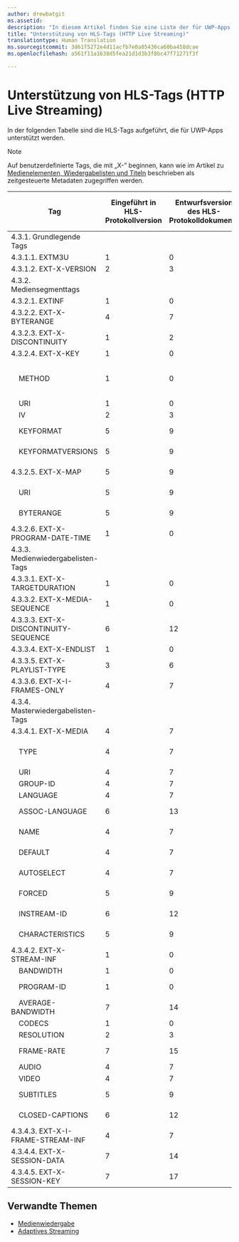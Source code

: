 ```yaml
---
author: drewbatgit
ms.assetid: 
description: "In diesem Artikel finden Sie eine Liste der für UWP-Apps unterstützten Tags für das HLS-Protokoll (HTTP Live Streaming)."
title: "Unterstützung von HLS-Tags (HTTP Live Streaming)"
translationtype: Human Translation
ms.sourcegitcommit: 3d61f5272e4d11acfb7e0a85436ca60ba458dcae
ms.openlocfilehash: a561f11a1638d5fea21d1d3b3f8bc47f71271f3f

---
```


# Unterstützung von HLS-Tags (HTTP Live Streaming)
In der folgenden Tabelle sind die HLS-Tags aufgeführt, die für UWP-Apps unterstützt werden.

> [!NOTE] 
> Auf benutzerdefinierte Tags, die mit „X-” beginnen, kann wie im Artikel zu [Medienelementen, Wiedergabelisten und Titeln](media-playback-with-mediasource.md) beschrieben als zeitgesteuerte Metadaten zugegriffen werden.

|Tag |Eingeführt in HLS-Protokollversion|Entwurfsversion des HLS-Protokolldokuments|Erforderlich auf dem Client|Juliversion von Windows 10|Windows 10, Version 1511|Windows 10, Version 1606 |
|---------------------|-----------|--------------|---------|--------------|-----|-----|
|4.3.1.  Grundlegende Tags                 |             |                   |         |             |     |    |
| 4.3.1.1.  EXTM3U |1|0|ERFORDERLICH|Unterstützt|Unterstützt|Unterstützt|
| 4.3.1.2.  EXT-X-VERSION |2|3|ERFORDERLICH|Unterstützt|Unterstützt|Unterstützt
|4.3.2.  Mediensegmenttags                 |             |                   |         |             |     |    | 
| 4.3.2.1.  EXTINF  |1|0|ERFORDERLICH|Unterstützt|Unterstützt|Unterstützt
| 4.3.2.2.  EXT-X-BYTERANGE |4|7|OPTIONAL|Unterstützt|Unterstützt|Unterstützt|
| 4.3.2.3.  EXT-X-DISCONTINUITY |1|2|OPTIONAL|Unterstützt|Unterstützt|Unterstützt|
| 4.3.2.4.  EXT-X-KEY |1|0|OPTIONAL|Unterstützt|Unterstützt|Unterstützt|
|&nbsp;&nbsp;&nbsp; METHOD|1|0|Attribut|„NONE, AES-128”|„NONE, AES-128”|„NONE, AES-128, SAMPLE-AES”|
|&nbsp;&nbsp;&nbsp; URI|1|0|Attribut|Unterstützt|Unterstützt|Unterstützt|
|&nbsp;&nbsp;&nbsp; IV|2|3|Attribut|Unterstützt|Unterstützt|Unterstützt|
|&nbsp;&nbsp;&nbsp; KEYFORMAT|5|9|Attribut|Nicht unterstützt|Nicht unterstützt|Nicht unterstützt|
|&nbsp;&nbsp;&nbsp; KEYFORMATVERSIONS|5|9|Attribut|Nicht unterstützt|Nicht unterstützt|Nicht unterstützt|
| 4.3.2.5.  EXT-X-MAP |5|9|OPTIONAL|Nicht unterstützt|Nicht unterstützt|Nicht unterstützt|
|&nbsp;&nbsp;&nbsp; URI|5|9|Attribut|Nicht unterstützt|Nicht unterstützt|Nicht unterstützt|
|&nbsp;&nbsp;&nbsp; BYTERANGE|5|9|Attribut|Nicht unterstützt|Nicht unterstützt|Nicht unterstützt|
| 4.3.2.6.  EXT-X-PROGRAM-DATE-TIME |1|0|OPTIONAL|Nicht unterstützt|Nicht unterstützt|Nicht unterstützt|
|4.3.3.  Medienwiedergabelisten-Tags                 |             |                   |         |             |     |    | 
| 4.3.3.1.  EXT-X-TARGETDURATION  |1|0|ERFORDERLICH|Unterstützt|Unterstützt|Unterstützt|
| 4.3.3.2.  EXT-X-MEDIA-SEQUENCE  |1|0|OPTIONAL|Unterstützt|Unterstützt|Unterstützt|
| 4.3.3.3.  EXT-X-DISCONTINUITY-SEQUENCE|6|12|OPTIONAL|Nicht unterstützt|Nicht unterstützt|Nicht unterstützt|
| 4.3.3.4.  EXT-X-ENDLIST |1|0|OPTIONAL|Unterstützt|Unterstützt|Unterstützt|
| 4.3.3.5.  EXT-X-PLAYLIST-TYPE |3|6|OPTIONAL|Unterstützt|Unterstützt|Unterstützt|
| 4.3.3.6.  EXT-X-I-FRAMES-ONLY |4|7|OPTIONAL|Nicht unterstützt|Nicht unterstützt|Nicht unterstützt|
|4.3.4.  Masterwiedergabelisten-Tags                 |             |                   |         |             |     |    |
| 4.3.4.1.  EXT-X-MEDIA |4|7|OPTIONAL|Unterstützt|Unterstützt|Unterstützt|
|&nbsp;&nbsp;&nbsp;  TYPE|4|7|Attribut|„AUDIO, VIDEO”|„AUDIO, VIDEO”|„AUDIO, VIDEO, SUBTITLES”|
|&nbsp;&nbsp;&nbsp;  URI|4|7|Attribut|Unterstützt|Unterstützt|Unterstützt|
|&nbsp;&nbsp;&nbsp;  GROUP-ID|4|7|Attribut|Unterstützt|Unterstützt|Unterstützt|
|&nbsp;&nbsp;&nbsp;  LANGUAGE|4|7|Attribut|Unterstützt|Unterstützt|Unterstützt|
|&nbsp;&nbsp;&nbsp;  ASSOC-LANGUAGE|6|13|Attribut|Nicht unterstützt|Nicht unterstützt|Nicht unterstützt|
|&nbsp;&nbsp;&nbsp;  NAME|4|7|Attribut|Nicht unterstützt|Nicht unterstützt|Unterstützt|
|&nbsp;&nbsp;&nbsp;  DEFAULT|4|7|Attribut|Nicht unterstützt|Nicht unterstützt|Nicht unterstützt|
|&nbsp;&nbsp;&nbsp;  AUTOSELECT|4|7|Attribut|Nicht unterstützt|Nicht unterstützt|Nicht unterstützt|
|&nbsp;&nbsp;&nbsp;  FORCED|5|9|Attribut|Nicht unterstützt|Nicht unterstützt|Nicht unterstützt|
|&nbsp;&nbsp;&nbsp;  INSTREAM-ID|6|12|Attribut|Nicht unterstützt|Nicht unterstützt|Nicht unterstützt|
|&nbsp;&nbsp;&nbsp;  CHARACTERISTICS|5|9|Attribut|Nicht unterstützt|Nicht unterstützt|Nicht unterstützt|
| 4.3.4.2.  EXT-X-STREAM-INF  |1|0|ERFORDERLICH|Unterstützt|Unterstützt|Unterstützt|
|&nbsp;&nbsp;&nbsp;  BANDWIDTH|1|0|Attribut|Unterstützt|Unterstützt|Unterstützt|
|&nbsp;&nbsp;&nbsp;  PROGRAM-ID|1|0|Attribut|Nicht verfügbar|Nicht verfügbar|Nicht verfügbar|
|&nbsp;&nbsp;&nbsp;  AVERAGE-BANDWIDTH|7|14|Attribut|Nicht unterstützt|Nicht unterstützt|Nicht unterstützt|
|&nbsp;&nbsp;&nbsp;  CODECS|1|0|Attribut|Unterstützt|Unterstützt|Unterstützt|
|&nbsp;&nbsp;&nbsp;  RESOLUTION|2|3|Attribut|Unterstützt|Unterstützt|Unterstützt|
|&nbsp;&nbsp;&nbsp;  FRAME-RATE|7|15|Attribut|Nicht verfügbar|Nicht verfügbar|Nicht verfügbar|
|&nbsp;&nbsp;&nbsp;  AUDIO|4|7|Attribut|Unterstützt|Unterstützt|Unterstützt|
|&nbsp;&nbsp;&nbsp;  VIDEO|4|7|Attribut|Unterstützt|Unterstützt|Unterstützt|
|&nbsp;&nbsp;&nbsp;  SUBTITLES|5|9|Attribut|Nicht unterstützt|Nicht unterstützt|Unterstützt|
|&nbsp;&nbsp;&nbsp;  CLOSED-CAPTIONS|6|12|Attribut|Nicht unterstützt|Nicht unterstützt|Nicht unterstützt|
| 4.3.4.3.  EXT-X-I-FRAME-STREAM-INF  |4|7|OPTIONAL|Nicht unterstützt|Nicht unterstützt|Nicht unterstützt|
| 4.3.4.4.  EXT-X-SESSION-DATA  |7|14|OPTIONAL|Nicht unterstützt|Nicht unterstützt|Nicht unterstützt|
| 4.3.4.5.  EXT-X-SESSION-KEY |7|17|OPTIONAL|Nicht unterstützt|Nicht unterstützt|Nicht unterstützt|




## Verwandte Themen

* [Medienwiedergabe](media-playback.md)
* [Adaptives Streaming](adaptive-streaming.md)
 

 







<!--HONumber=Nov16_HO1-->


